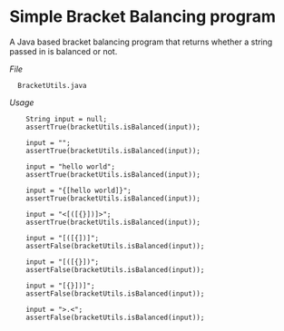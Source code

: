 # Simple Bracket Balancing program
A Java based bracket balancing program that returns whether a string passed in is balanced or not.

*File*
      
      BracketUtils.java
      
*Usage*
        
        String input = null;
        assertTrue(bracketUtils.isBalanced(input));

        input = "";
        assertTrue(bracketUtils.isBalanced(input));

        input = "hello world";
        assertTrue(bracketUtils.isBalanced(input));

        input = "{[hello world]}";
        assertTrue(bracketUtils.isBalanced(input));

        input = "<[([{}])]>";
        assertTrue(bracketUtils.isBalanced(input));

        input = "[([{])]";
        assertFalse(bracketUtils.isBalanced(input));

        input = "[([{}])";
        assertFalse(bracketUtils.isBalanced(input));

        input = "[{}])]";
        assertFalse(bracketUtils.isBalanced(input));

        input = ">.<";
        assertFalse(bracketUtils.isBalanced(input));
